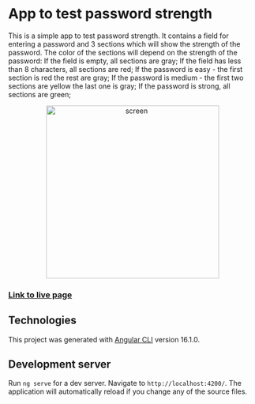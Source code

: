 # App to test password strength

This is a simple app to test password strength. It contains a field for entering a password and 3 sections which will show the strength of the password.
The color of the sections will depend on the strength of the password:
If the field is empty, all sections are gray;
If the field has less than 8 characters, all sections are red;
If the password is easy - the first section is red the rest are gray;
If the password is medium - the first two sections are yellow the last one is gray;
If the password is strong, all sections are green;

<p align="center">
  <img src="../test-password-strenght/src/assets/screenshot-password.png" width="350" title="screen">
</p>

### [Link to live page](https://tinkkid.github.io/test-password-strength/)

## Technologies

This project was generated with [Angular CLI](https://github.com/angular/angular-cli) version 16.1.0.

## Development server

Run `ng serve` for a dev server. Navigate to `http://localhost:4200/`. The application will automatically reload if you change any of the source files.
